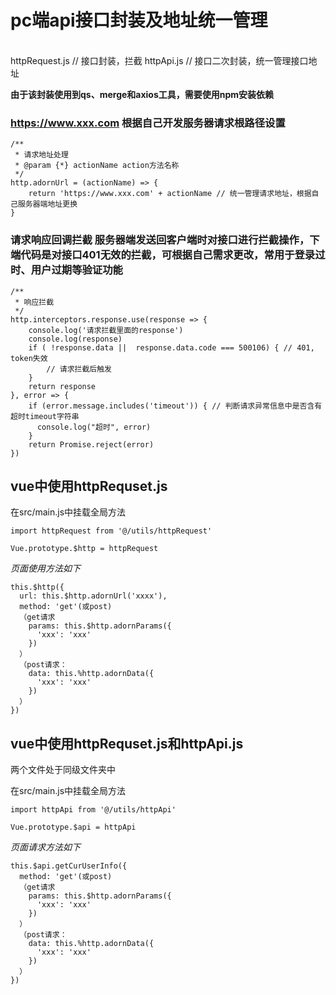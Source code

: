 # pc端api接口封装及地址统一管理
<br>
httpRequest.js // 接口封装，拦截
httpApi.js // 接口二次封装，统一管理接口地址

**由于该封装使用到qs、merge和axios工具，需要使用npm安装依赖**

### https://www.xxx.com 根据自己开发服务器请求根路径设置
```
/**
 * 请求地址处理
 * @param {*} actionName action方法名称
 */
http.adornUrl = (actionName) => {
    return 'https://www.xxx.com' + actionName // 统一管理请求地址，根据自己服务器端地址更换
}

```
### 请求响应回调拦截 服务器端发送回客户端时对接口进行拦截操作，下端代码是对接口401无效的拦截，可根据自己需求更改，常用于登录过时、用户过期等验证功能

```
/**
 * 响应拦截
 */
http.interceptors.response.use(response => {
    console.log('请求拦截里面的response')
    console.log(response)
    if ( !response.data ||  response.data.code === 500106) { // 401, token失效
        // 请求拦截后触发
    }
    return response
}, error => {
    if (error.message.includes('timeout')) { // 判断请求异常信息中是否含有超时timeout字符串
      console.log("超时", error)
    }
    return Promise.reject(error)
})
```

## vue中使用httpRequset.js

在src/main.js中挂载全局方法

`import httpRequest from '@/utils/httpRequest'`

`Vue.prototype.$http = httpRequest`

*页面使用方法如下*

```
this.$http({
  url: this.$http.adornUrl('xxxx'),
  method: 'get'(或post)
  （get请求
    params: this.$http.adornParams({ 
      'xxx': 'xxx'
    })
  ）
  （post请求：
    data: this.%http.adornData({
      'xxx': 'xxx'
    })
  ）
})
```

## vue中使用httpRequset.js和httpApi.js
两个文件处于同级文件夹中

在src/main.js中挂载全局方法

```
import httpApi from '@/utils/httpApi' 

Vue.prototype.$api = httpApi 

```
*页面请求方法如下*

```
this.$api.getCurUserInfo({
  method: 'get'(或post)
  （get请求
    params: this.$http.adornParams({ 
      'xxx': 'xxx'
    })
  ）
  （post请求：
    data: this.%http.adornData({
      'xxx': 'xxx'
    })
  ）
})
```
